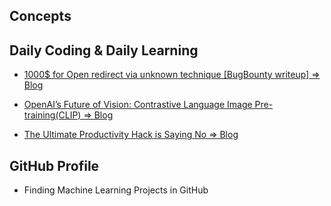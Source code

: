 ## Concepts

## Daily Coding & Daily Learning

- [1000$ for Open redirect via unknown technique [BugBounty writeup] => Blog](https://ruvlol.medium.com/1000-for-open-redirect-via-unknown-technique-675f5815e38a)

- [OpenAI’s Future of Vision: Contrastive Language Image Pre-training(CLIP) => Blog](https://www.analyticsvidhya.com/blog/2021/01/openais-future-of-vision-contrastive-language-image-pre-trainingclip/)

- [The Ultimate Productivity Hack is Saying No => Blog](https://jamesclear.com/saying-no)


## GitHub Profile

- Finding Machine Learning  Projects in GitHub